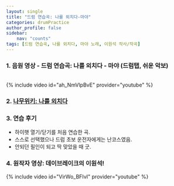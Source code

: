 ```yaml
---
layout: single
title: "드럼 연습곡: 나를 외치다-마야"
categories: drumPractice
author_profile: false
sidebar:
    nav: "counts"
tags: [드럼 연습곡, 나를 외치다, 마야 노래, 이원석 작사/작곡]
---
```


### 1. 음원 영상 - 드럼 연습곡: 나를 외치다 - 마야 (드럼탭, 쉬운 악보)
<br/>
{% include video id="ah_NmVlpBvE" provider="youtube" %}

### 2. [나무위키: 나를 외치다][]
[나무위키: 나를 외치다]: https://namu.wiki/w/%EB%82%98%EB%A5%BC%20%EC%99%B8%EC%B9%98%EB%8B%A4


### 3. 연습 후기
* 하이햇 열기/닫기를 처음 연습한 곡.
* 스스로 선택했으나 드럼 초보 운전자에게는 난코스였음.
* 안되던 필인이 되고 딱 맞았을 때 굿.

### 4. 원작자 영상: 데이브레이크의 이원석!
{% include video id="VirWo_BFIvI" provider="youtube" %}